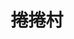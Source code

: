 ---
title: "捲捲村"
description: "捲捲村"
layout: shop
keywords:
  - 美食競賽
  - 台灣美食
  - 美食精選
datePublished: "2025-06-30"
dateModified: "2025-07-07"
city: "台北市"
district: "中正區"
address: "台北市中正區中華路二段313巷5弄20-1號"
phone: "0909353520"
geo: "25.028589285407115, 121.50651110086596"
google_map: "https://maps.app.goo.gl/bvqdDjeLCw3hrEZHA"
footinder: "https://footinder.com.tw/%E5%8F%B0%E5%8C%97%E5%B8%82%E4%B8%AD%E6%AD%A3%E5%8D%80/119586/"
official: "https://www.facebook.com/rollvillage/"
award:
  - name: "夜市王"
    year: "2024"
    entries:
      - nightMarket: "南機場夜市"
        food_type: "新創料理"
        rank: "第一名"

---
